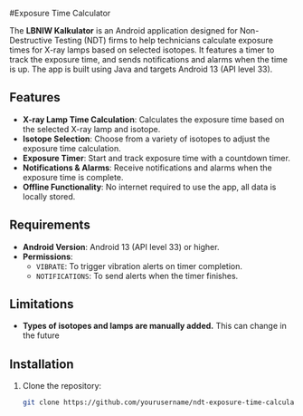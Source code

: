 #Exposure Time Calculator

The **LBNIW Kalkulator** is an Android application designed for Non-Destructive Testing (NDT) firms to help technicians calculate exposure times for X-ray lamps based on selected isotopes. It features a timer to track the exposure time, and sends notifications and alarms when the time is up. The app is built using Java and targets Android 13 (API level 33).

## Features

- **X-ray Lamp Time Calculation**: Calculates the exposure time based on the selected X-ray lamp and isotope.
- **Isotope Selection**: Choose from a variety of isotopes to adjust the exposure time calculation.
- **Exposure Timer**: Start and track exposure time with a countdown timer.
- **Notifications & Alarms**: Receive notifications and alarms when the exposure time is complete.
- **Offline Functionality**: No internet required to use the app, all data is locally stored.

## Requirements

- **Android Version**: Android 13 (API level 33) or higher.
- **Permissions**:
  - `VIBRATE`: To trigger vibration alerts on timer completion.
  - `NOTIFICATIONS`: To send alerts when the timer finishes.
 
## Limitations

- **Types of isotopes and lamps are manually added.** This can change in the future

## Installation

1. Clone the repository:
   ```bash
   git clone https://github.com/yourusername/ndt-exposure-time-calculator.git
   ```
